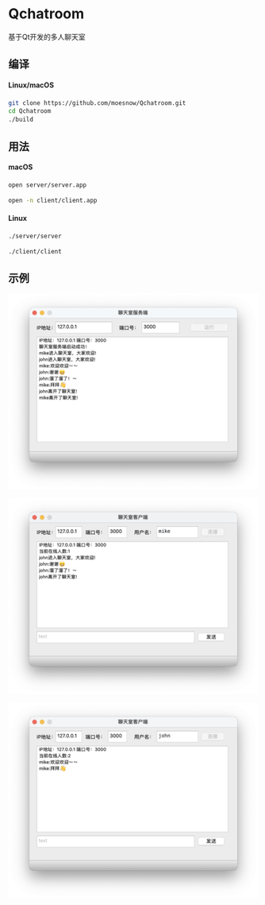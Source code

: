 # Qchatroom

基于Qt开发的多人聊天室

## 编译

#### Linux/macOS

```bash
git clone https://github.com/moesnow/Qchatroom.git
cd Qchatroom
./build
```

## 用法

#### macOS

```bash
open server/server.app
```

```bash
open -n client/client.app
```

#### Linux

```bash
./server/server
```

```bash
./client/client
```

## 示例

![server](./screenshot/server.png)

![client01](./screenshot/client01.png)

![client02](./screenshot/client02.png)
